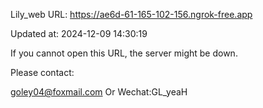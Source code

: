 Lily_web URL: https://ae6d-61-165-102-156.ngrok-free.app

Updated at: 2024-12-09 14:30:19

If you cannot open this URL, the server might be down.

Please contact: 

goley04@foxmail.com Or Wechat:GL_yeaH